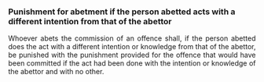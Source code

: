 ### Punishment for abetment if the person abetted acts with a different intention from that of the abettor
<div style="text-align: justify">

Whoever abets the commission of an offence shall, if the person abetted does the act with a different intention or knowledge from that of the abettor, be punished with the punishment provided for the offence that would have been committed if the act had been done with the intention or knowledge of the abettor and with no other.

</div>

